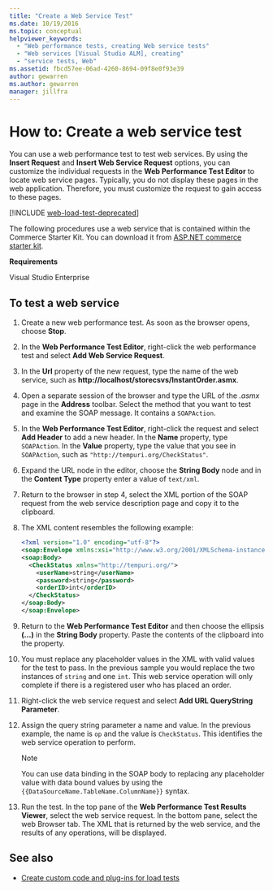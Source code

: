 ```yaml
---
title: "Create a Web Service Test"
ms.date: 10/19/2016
ms.topic: conceptual
helpviewer_keywords:
  - "Web performance tests, creating Web service tests"
  - "Web services [Visual Studio ALM], creating"
  - "service tests, Web"
ms.assetid: fbcd57ee-06ad-4260-8694-09f8e0f93e39
author: gewarren
ms.author: gewarren
manager: jillfra
---
```

# How to: Create a web service test

You can use a web performance test to test web services. By using the **Insert Request** and **Insert Web Service Request** options, you can customize the individual requests in the **Web Performance Test Editor** to locate web service pages. Typically, you do not display these pages in the web application. Therefore, you must customize the request to gain access to these pages.

[!INCLUDE [web-load-test-deprecated](includes/web-load-test-deprecated.md)]

The following procedures use a web service that is contained within the Commerce Starter Kit. You can download it from [ASP.NET commerce starter kit](http://go.microsoft.com/fwlink/?LinkId=181469).

**Requirements**

Visual Studio Enterprise

## To test a web service

1.  Create a new web performance test. As soon as the browser opens, choose **Stop**.

2.  In the **Web Performance Test Editor**, right-click the web performance test and select **Add Web Service Request**.

3.  In the **Url** property of the new request, type the name of the web service, such as **http://localhost/storecsvs/InstantOrder.asmx**.

4.  Open a separate session of the browser and type the URL of the *.asmx* page in the **Address** toolbar. Select the method that you want to test and examine the SOAP message. It contains a `SOAPAction`.

5.  In the **Web Performance Test Editor**, right-click the request and select **Add Header** to add a new header. In the **Name** property, type `SOAPAction`. In the **Value** property, type the value that you see in `SOAPAction`, such as `"http://tempuri.org/CheckStatus"`.

6.  Expand the URL node in the editor, choose the **String Body** node and in the **Content Type** property enter a value of `text/xml`.

7.  Return to the browser in step 4, select the XML portion of the SOAP request from the web service description page and copy it to the clipboard.

8.  The XML content resembles the following example:

     ```xml
     <?xml version="1.0" encoding="utf-8"?>
     <soap:Envelope xmlns:xsi="http://www.w3.org/2001/XMLSchema-instance" xmlns:xsd="http://www.w3.org/2001/XMLSchema" xmlns:soap="http://schemas.xmlsoap.org/soap/envelope/">
     <soap:Body>
       <CheckStatus xmlns="http://tempuri.org/">
         <userName>string</userName>
         <password>string</password>
         <orderID>int</orderID>
       </CheckStatus>
     </soap:Body>
     </soap:Envelope>
     ```

9. Return to the **Web Performance Test Editor** and then choose the ellipsis **(…)** in the **String Body** property. Paste the contents of the clipboard into the property.

10. You must replace any placeholder values in the XML with valid values for the test to pass. In the previous sample you would replace the two instances of `string` and one `int`. This web service operation will only complete if there is a registered user who has placed an order.

11. Right-click the web service request and select **Add URL QueryString Parameter**.

12. Assign the query string parameter a name and value. In the previous example, the name is `op` and the value is `CheckStatus`. This identifies the web service operation to perform.

    > [!NOTE]
    > You can use data binding in the SOAP body to replacing any placeholder value with data bound values by using the `{{DataSourceName.TableName.ColumnName}}` syntax.

13. Run the test. In the top pane of the **Web Performance Test Results Viewer**, select the web service request. In the bottom pane, select the web Browser tab. The XML that is returned by the web service, and the results of any operations, will be displayed.

## See also

- [Create custom code and plug-ins for load tests](../test/create-custom-code-and-plug-ins-for-load-tests.md)